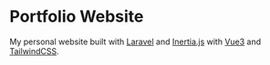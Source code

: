 # Portfolio Website
My personal website built with [Laravel](https://laravel.com/) and [Inertia.js](https://inertiajs.com/) with [Vue3](https://vuejs.org/) and [TailwindCSS](https://tailwindcss.com/).

